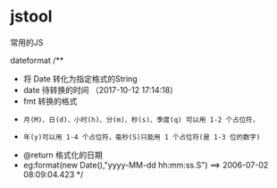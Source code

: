# jstool
常用的JS


dateformat
/**
 * 将 Date 转化为指定格式的String
 * date 待转换的时间 （2017-10-12 17:14:18）
 * fmt 转换的格式
 *     月(M)、日(d)、小时(h)、分(m)、秒(s)、季度(q) 可以用 1-2 个占位符，
 *     年(y)可以用 1-4 个占位符，毫秒(S)只能用 1 个占位符(是 1-3 位的数字)
 * @return 格式化的日期
 * eg:format(new Date(),"yyyy-MM-dd hh:mm:ss.S") ==> 2006-07-02 08:09:04.423
 */
